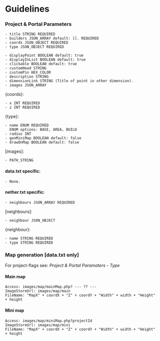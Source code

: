 # Guidelines

  <h3>Project & Portal Parameters</h3>
  
    - title STRING REQUIRED
    - builders JSON_ARRAY default: []. REQUIRED
    - coords JSON_OBJECT REQUIRED
    - type JSON_OBJECT REQUIRED
    
    - displayPoint BOOLEAN default: true
    - displayInList BOOLEAN default: true
    - clickable BOOLEAN default: true
    - customHead STRING
    - customPin HEX_COLOR
    - description STRING
    - dimensionLink STRING (Title of point in other dimension).
    - images JSON_ARRAY
  
  {coords}:
    
    - x INT REQUIRED
    - z INT REQUIRED
    
  {type}:
    
    - name ENUM REQUIRED
      ENUM options: BASE, AREA, BUILD
    - radius INT
    - genMiniMap BOOLEAN default: false
    - drawOnMap BOOLEAN default: false
    
  [images]:
    
    - PATH_STRING
  
  <h4>data.txt specific:</h4>
  
    - None.
  
  <h4>nether.txt specific:</h4>
  
    - neighbours JSON_ARRAY REQUIRED
  
  [neighbours]:
    
    - neighbour JSON_OBJECT
    
 {neighbour}:
    
    - name STRING REQUIRED
    - type STRING REQUIRED












  <h3>Map generation [data.txt only]</h3>
     For project-flags see: <i>Project & Portal Paramaters - Type</i>


  <h4>Main map</h4>
    
    Access: images/map/mainMap.php? --- ?? ---
    ImageStoreUrl: images/map/main
    FileName: "MapX" + coordX + "Z" + coordY + "Width" + width + "Height" + height


  <h4>Mini map</h4>
    
    Access: images/map/miniMap.php?projectId
    ImageStoreUrl: images/map/mini
    FileName: "MapX" + coordX + "Z" + coordY + "Width" + width + "Height" + height











